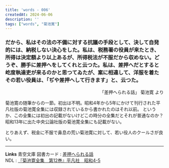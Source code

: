 ```yaml
---
title: 'words - 006'
createdAt: 2024-06-06
description: ''
tags: ["words", "菊池寛"]
---
```

###  だから、私はその法の不備に対する抗議の手段として、決して自発的には、納税しない決心をした。私は、税務署の役員が来たとき、所得は決定額より以上あるが、所得税法が不服だから収めない。どうぞ、勝手に差押へをしてくれと云つた。私は、差押へだとすると屹度執達吏が来るのかと思つてゐたが、案に相違して、洋服を着たその若い役員は、「ぢや差押へして行きます」と、云つた。

<p style="text-align:right;">「差押へられる話」 菊池寛 より</p>

菊池寛の随筆からの一節。初出は不明。昭和4年から5年にかけて刊行された平凡社版の菊池寛全集には収録されているから書かれたのはそれ以前。
というか、この全集には初出の記載がないけどこの時分の全集だとそれが普通なのか？ 昭和13年に出た中央公論社版の菊池寛全集にも記載がない。

とりあえず、税金に不服で鼻息の荒い菊池寛に対して、若い役人のクールさが良い。

---
**Links**
青空文庫 図書カード : [差押へられる話](https://www.aozora.gr.jp/cards/000083/card48206.html)  
NDL : [『菊池寛全集　第12巻』平凡社　昭和4-5](https://dl.ndl.go.jp/pid/1181285)
